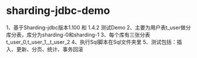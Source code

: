 # sharding-jdbc-demo
1、基于Sharding-jdbc版本1.100 和 1.4.2 测试Demo
2、主要为用户表t_user做分库分表，库分为sharding-0和sharding-1
3、每个库有三张分表t_user_0,t_user_1,_t_user_2
4、执行Sql脚本在Sql文件夹里
5、测试包括：插入、更新、分页、统计、事务回滚
